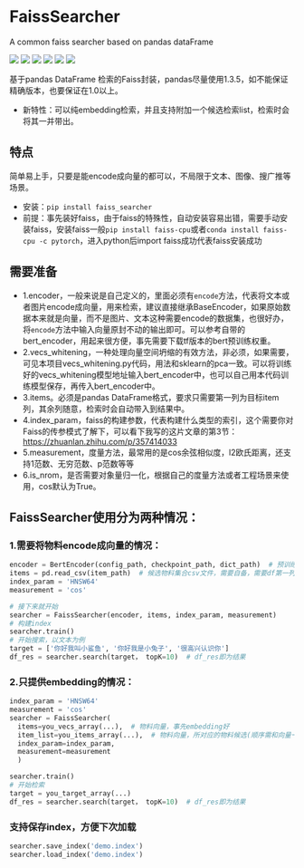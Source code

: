 # FaissSearcher
A common faiss searcher based on pandas dataFrame

[![](https://img.shields.io/badge/知乎-MECH-blue)](https://www.zhihu.com/people/ha-ha-ha-67-42-64)
[![](https://img.shields.io/static/v1?label=tensorflow&message=2.3.2&color=orange)](https://github.com/tensorflow/tensorflow)
[![](https://img.shields.io/static/v1?label=faiss-cpu&message=1.7.x&color=maroon)](https://github.com/facebookresearch/faiss)
[![](https://img.shields.io/static/v1?label=pandas&message=1.3.5&color=yellow)](https://github.com/pandas-dev/pandas)
[![](https://img.shields.io/static/v1?label=bert4keras&message=0.10.8&color=silver)](https://github.com/bojone/bert4keras)
[![](https://img.shields.io/static/v1?label=keras&message=2.4.3&color=cornflowerblue)](https://github.com/keras-team/keras)


基于pandas DataFrame 检索的Faiss封装，pandas尽量使用1.3.5，如不能保证精确版本，也要保证在1.0以上。
- 新特性：可以纯embedding检索，并且支持附加一个候选检索list，检索时会将其一并带出。
## 特点
简单易上手，只要是能encode成向量的都可以，不局限于文本、图像、搜广推等场景。
  - 安装：`pip install faiss_searcher`
  - 前提：事先装好faiss，由于faiss的特殊性，自动安装容易出错，需要手动安装faiss，安装faiss一般`pip install faiss-cpu`或者`conda install faiss-cpu -c pytorch`，进入python后import faiss成功代表faiss安装成功
## 需要准备
  - 1.encoder，一般来说是自己定义的，里面必须有`encode`方法，代表将文本或者图片encode成向量，用来检索，建议直接继承BaseEncoder，如果原始数据本来就是向量，而不是图片、文本这种需要encode的数据集，也很好办，将`encode`方法中输入向量原封不动的输出即可。可以参考自带的bert_encoder，用起来很方便，事先需要下载tf版本的bert预训练权重。
  - 2.vecs_whitening，一种处理向量空间坍缩的有效方法，非必须，如果需要，可见本项目vecs_whitening.py代码，用法和sklearn的pca一致。可以将训练好的vecs_whitening模型地址输入bert_encoder中，也可以自己用本代码训练模型保存，再传入bert_encoder中。
  - 3.items。必须是pandas DataFrame格式，要求只需要第一列为目标item列，其余列随意，检索时会自动带入到结果中。
  - 4.index_param，faiss的构建参数，代表构建什么类型的索引，这个需要你对Faiss的传参模式了解下，可以看下我写的这片文章的第3节：https://zhuanlan.zhihu.com/p/357414033
  - 5.measurement，度量方法，最常用的是cos余弦相似度，l2欧氏距离，还支持1范数、无穷范数、p范数等等
  - 6.is_nrom，是否需要对象量归一化，根据自己的度量方法或者工程场景来使用，cos默认为True。

## FaissSearcher使用分为两种情况：
### 1.需要将物料encode成向量的情况：
```python
encoder = BertEncoder(config_path, checkpoint_path, dict_path)  # 预训练权重自己得准备好，也可以是自己写的encoder，必须有encode或者predict方法，基本只要通过keras/tf2实现的模型都可以，作用是将物料encode成向量。
items = pd.read_csv(item_path)  # 候选物料集合csv文件，需要自备，需要df第一列是候选物料，其他列会在检索时自动带出。
index_param = 'HNSW64'
measurement = 'cos'

# 接下来就开始
searcher = FaissSearcher(encoder, items, index_param, measurement)
# 构建index
searcher.train()
# 开始搜索，以文本为例
target = ['你好我叫小鲨鱼', '你好我是小兔子', '很高兴认识你']
df_res = searcher.search(target， topK=10)  # df_res即为结果
```

### 2.只提供embedding的情况：
```python
index_param = 'HNSW64'
measurement = 'cos'
searcher = FaissSearcher(
  items=you_vecs_array(...),  # 物料向量，事先embedding好
  item_list=you_items_array(...),  # 物料向量，所对应的物料候选(顺序需和向量一致)
  index_param=index_param, 
  measurement=measurement
  )

searcher.train()
# 开始检索
target = you_target_array(...)
df_res = searcher.search(target， topK=10)  # df_res即为结果
```

### 支持保存index，方便下次加载
```python
searcher.save_index('demo.index')
searcher.load_index('demo.index')
```
